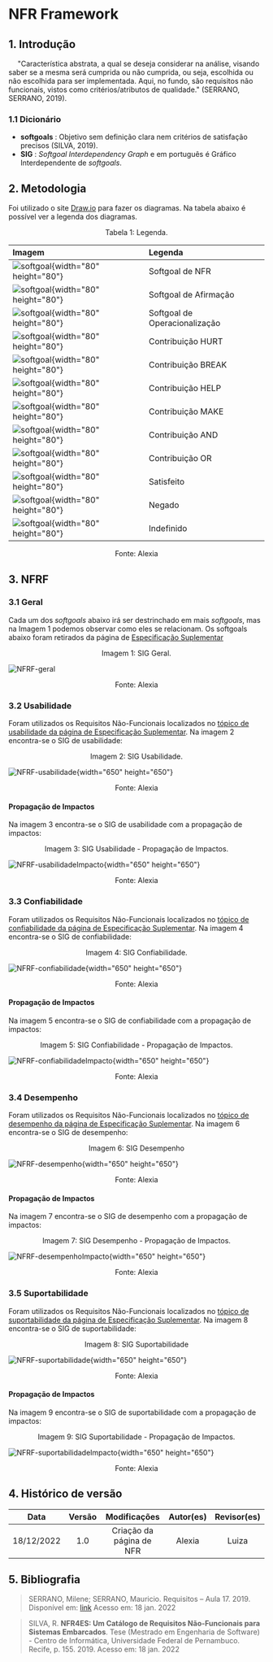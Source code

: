 # NFR Framework

## 1. Introdução

&ensp;&ensp; "Característica abstrata, a qual se deseja considerar na análise, visando saber se a mesma será cumprida ou não cumprida, ou seja, escolhida ou não escolhida para ser implementada. Aqui, no fundo, são requisitos não funcionais, vistos como critérios/atributos de qualidade." (SERRANO, SERRANO, 2019).

### 1.1 Dicionário

- **softgoals** : Objetivo sem definição clara nem critérios de satisfação precisos (SILVA, 2019).
- **SIG** :  *Softgoal Interdependency Graph* e em português é Gráfico Interdependente de *softgoals*.

## 2. Metodologia

Foi utilizado o site [Draw.io](https://app.diagrams.net/) para fazer os diagramas. Na tabela abaixo é possível ver a legenda dos diagramas.

<figcaption align="center">Tabela 1: Legenda.</figcaption>

| Imagem                                                                  | Legenda                                 |
| :---------------------------------------------------------------------- | :-------------------------------------- |
| ![softgoal](../assets/NFR/NFR_normal.jpeg){width="80" height="80"}      | Softgoal de NFR                         |
| ![softgoal](../assets/NFR/NFR_claim.jpeg){width="80" height="80"}       | Softgoal de Afirmação                   |
| ![softgoal](../assets/NFR/NFR_priorizacao.jpeg){width="80" height="80"} | Softgoal de Operacionalização           |
| ![softgoal](../assets/NFR/NFR_rpn.jpeg){width="80" height="80"}         | Contribuição HURT                       |
| ![softgoal](../assets/NFR/NFR_rsn.jpeg){width="80" height="80"}         | Contribuição BREAK                      |
| ![softgoal](../assets/NFR/NFR_rpp.jpeg){width="80" height="80"}         | Contribuição HELP                       |
| ![softgoal](../assets/NFR/NFR_rsp.jpeg){width="80" height="80"}         | Contribuição MAKE                       |
| ![softgoal](../assets/NFR/NFR_and.jpeg){width="80" height="80"}         | Contribuição AND                        |
| ![softgoal](../assets/NFR/NFR_or.jpeg){width="80" height="80"}          | Contribuição OR                         |
| ![softgoal](../assets/NFR/satisfeito.jpeg){width="80" height="80"}      | Satisfeito                              |
| ![softgoal](../assets/NFR/negado.jpeg){width="80" height="80"}          | Negado                                  |
| ![softgoal](../assets/NFR/indefinido.jpeg){width="80" height="80"}      | Indefinido                              |

<center>
<figcaption>Fonte: Alexia</figcaption>
</center>

## 3. NFRF

### 3.1 Geral

Cada um dos *softgoals* abaixo irá ser destrinchado em mais *softgoals*, mas na Imagem 1 podemos observar como eles se relacionam. Os softgoals abaixo foram retirados da página de [Especificação Suplementar](../4.especificacao_suplementar/)

<figcaption align="center">Imagem 1: SIG Geral.</figcaption>

![NFRF-geral](../assets/NFR/NFRF-geral.jpeg)

<center>
<figcaption>Fonte: Alexia</figcaption>
</center>

### 3.2 Usabilidade

 Foram utilizados os Requisitos Não-Funcionais localizados no [tópico de usabilidade da página de Especificação Suplementar](../4.especificacao_suplementar/#3-usabilidade).
 Na imagem 2 encontra-se o SIG de usabilidade:

<figcaption align="center">Imagem 2: SIG Usabilidade.</figcaption>

![NFRF-usabilidade](../assets/NFR/NFRF-usabilidade.jpeg){width="650" height="650"}  

<center>
<figcaption>Fonte: Alexia</figcaption>
</center>

#### Propagação de Impactos

Na imagem 3 encontra-se o SIG de usabilidade com a propagação de impactos:

<figcaption align="center">Imagem 3: SIG Usabilidade - Propagação de Impactos.</figcaption>

![NFRF-usabilidadeImpacto](../assets/NFR/NFRF-usabilidade2.jpeg){width="650" height="650"}  

<center>
<figcaption>Fonte: Alexia</figcaption>
</center>

### 3.3 Confiabilidade

Foram utilizados os Requisitos Não-Funcionais localizados no [tópico de confiabilidade da página de Especificação Suplementar](../4.especificacao_suplementar/#4-confiabilidade).
Na imagem 4 encontra-se o SIG de confiabilidade:

<figcaption align="center">Imagem 4: SIG Confiabilidade.</figcaption>

![NFRF-confiabilidade](../assets/NFR/NFRF-confiabilidade.jpeg){width="650" height="650"}  

<center>
<figcaption>Fonte: Alexia</figcaption>
</center>

#### Propagação de Impactos

Na imagem 5 encontra-se o SIG de confiabilidade com a propagação de impactos:

<figcaption align="center">Imagem 5: SIG Confiabilidade - Propagação de Impactos.</figcaption>

![NFRF-confiabilidadeImpacto](../assets/NFR/NFRF-confiabilidade2.jpeg){width="650" height="650"}

<center>
<figcaption>Fonte: Alexia</figcaption>
</center>

### 3.4 Desempenho

Foram utilizados os Requisitos Não-Funcionais localizados no [tópico de desempenho da página de Especificação Suplementar](../4.especificacao_suplementar/#5-desempenho).
Na imagem 6 encontra-se o SIG de desempenho:

<figcaption align="center">Imagem 6: SIG Desempenho </figcaption>

![NFRF-desempenho](../assets/NFR/NFRF-desempenho.jpeg){width="650" height="650"}  

<center>
<figcaption>Fonte: Alexia</figcaption>
</center>

#### Propagação de Impactos

Na imagem 7 encontra-se o SIG de desempenho com a propagação de impactos:

<figcaption align="center">Imagem 7: SIG Desempenho - Propagação de Impactos.</figcaption>

![NFRF-desempenhoImpacto](../assets/NFR/NFRF-desempenho2.jpeg){width="650" height="650"}

<center>
<figcaption>Fonte: Alexia</figcaption>
</center>

### 3.5 Suportabilidade

Foram utilizados os Requisitos Não-Funcionais localizados no [tópico de suportabilidade da página de Especificação Suplementar](../4.especificacao_suplementar/#6-suportabilidade).
Na imagem 8 encontra-se o SIG de suportabilidade:

<figcaption align="center">Imagem 8: SIG Suportabilidade </figcaption>

![NFRF-suportabilidade](../assets/NFR/NFRF-suportabilidade.jpeg){width="650" height="650"}  

<center>
<figcaption>Fonte: Alexia</figcaption>
</center>

#### Propagação de Impactos

Na imagem 9 encontra-se o SIG de suportabilidade com a propagação de impactos:

<figcaption align="center">Imagem 9: SIG Suportabilidade - Propagação de Impactos.</figcaption>

![NFRF-suportabilidadeImpacto](../assets/NFR/NFRF-suportabilidade2.jpeg){width="650" height="650"}

<center>
<figcaption>Fonte: Alexia</figcaption>
</center>

## 4. Histórico de versão

|    Data    | Versão |                          Modificações                           |    Autor(es)     | Revisor(es) |
| :--------: | :----: | :-------------------------------------------------------------: | :--------------: | :---------: |
| 18/12/2022 |  1.0   |                    Criação da página de NFR                     |      Alexia      |    Luiza    |

## 5. Bibliografia

> SERRANO, Milene; SERRANO, Mauricio. Requisitos – Aula 17. 2019. Disponível em: [link](https://aprender3.unb.br/pluginfile.php/2307541/mod_resource/content/1/Requisitos%20-%20Aula%20019a.pdf) Acesso em: 18 jan. 2022

> SILVA, R. **NFR4ES: Um Catálogo de Requisitos Não-Funcionais para Sistemas Embarcados**. Tese (Mestrado em Engenharia de Software) - Centro de Informática, Universidade Federal de Pernambuco. Recife, p. 155. 2019. Acesso em: 18 jan. 2022
